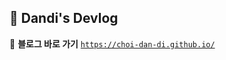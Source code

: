 ## 👻 Dandi's Devlog

📎 **블로그 바로 가기**
[`https://choi-dan-di.github.io/`](https://choi-dan-di.github.io/)